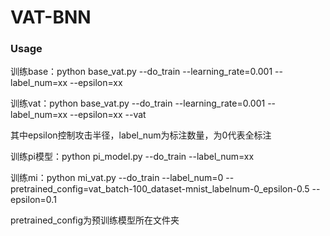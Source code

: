 # VAT-BNN

### Usage

训练base：python base_vat.py --do_train --learning_rate=0.001 --label_num=xx --epsilon=xx

训练vat：python base_vat.py --do_train --learning_rate=0.001 --label_num=xx --epsilon=xx  --vat

其中epsilon控制攻击半径，label_num为标注数量，为0代表全标注

训练pi模型：python pi_model.py --do_train --label_num=xx

训练mi：python mi_vat.py --do_train --label_num=0 --pretrained_config=vat_batch-100_dataset-mnist_labelnum-0_epsilon-0.5 --epsilon=0.1

pretrained_config为预训练模型所在文件夹